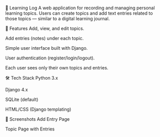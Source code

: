 📝 Learning Log
A web application for recording and managing personal learning topics. Users can create topics and add text entries related to those topics — similar to a digital learning journal.

🚀 Features
Add, view, and edit topics.

Add entries (notes) under each topic.

Simple user interface built with Django.

User authentication (register/login/logout).

Each user sees only their own topics and entries.

🛠️ Tech Stack
Python 3.x

Django 4.x

SQLite (default)

HTML/CSS (Django templating)

📸 Screenshots
Add Entry Page

Topic Page with Entries
